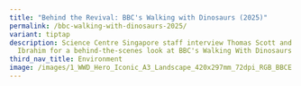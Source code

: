 ```yaml
---
title: "Behind the Revival: BBC's Walking with Dinosaurs (2025)"
permalink: /bbc-walking-with-dinosaurs-2025/
variant: tiptap
description: Science Centre Singapore staff interview Thomas Scott and Dr. Nizar
  Ibrahim for a behind-the-scenes look at BBC's Walking With Dinosaurs (2025).
third_nav_title: Environment
image: /images/1_WWD_Hero_Iconic_A3_Landscape_420x297mm_72dpi_RGB_BBCE.jpg
---
```

